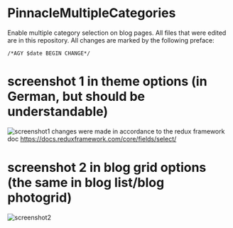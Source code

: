 # PinnacleMultipleCategories
Enable multiple category selection on blog pages. All files that were edited are in this repository. All changes are marked by the following preface:

`/*AGY $date BEGIN CHANGE*/`
# screenshot 1 in theme options (in German, but should be understandable)
![screenshot1](https://github.com/Klenty/PinnacleMultipleCategories/blob/master/1.png)
changes were made in accordance to the redux framework doc https://docs.reduxframework.com/core/fields/select/
# screenshot 2 in blog grid options (the same in blog list/blog photogrid)
![screenshot2](https://github.com/Klenty/PinnacleMultipleCategories/blob/master/2.png)

